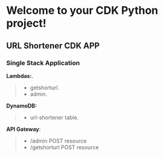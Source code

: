 
# Welcome to your CDK Python project!

## URL Shortener CDK APP 

### Single Stack Application 

**Lambdas:**.   
> - getshorturl. 
> - admin.   

**DynamoDB:**  
> - url-shortener table. 

**API Gateway**:  
> - /admin POST resource
> - /getshorturl POST resource 

